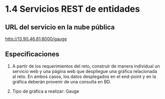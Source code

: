 # 1.4 Servicios REST de entidades

## URL del servicio en la nube pública
http://13.90.46.81:8000/gauge


## Especificaciones
1. A partir de los requerimientos del reto, construir de manera individual un servicio web y una página web que despliegue una gráfica relacionada al reto. En ambos casos, los datos desplegados en el end-point y en la gráfica deberán provenir de una consulta en BD.

2. Tipo de gráfica a realizar: Gauge

